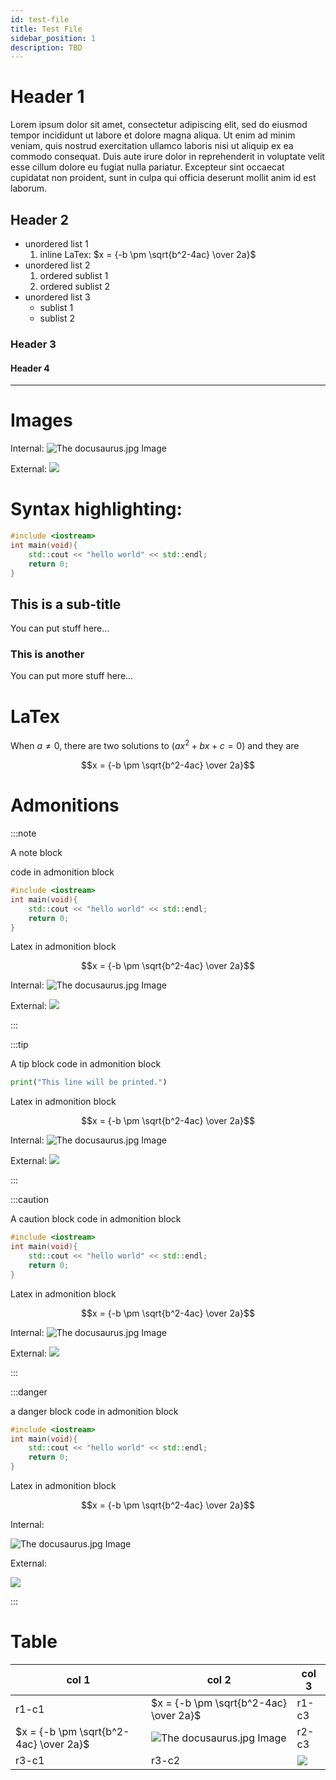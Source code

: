 ```yaml
---
id: test-file
title: Test File
sidebar_position: 1
description: TBD
---
```


# Header 1

Lorem ipsum dolor sit amet, consectetur adipiscing elit, sed do eiusmod tempor incididunt ut labore et dolore magna aliqua. Ut enim ad minim veniam, quis nostrud exercitation ullamco laboris nisi ut aliquip ex ea commodo consequat. Duis aute irure dolor in reprehenderit in voluptate velit esse cillum dolore eu fugiat nulla pariatur. Excepteur sint occaecat cupidatat non proident, sunt in culpa qui officia deserunt mollit anim id est laborum.

## Header 2

- unordered list 1
  1.  inline LaTex: $x = {-b \pm \sqrt{b^2-4ac} \over 2a}$
- unordered list 2
  1.  ordered sublist 1
  1.  ordered sublist 2
- unordered list 3
  - sublist 1
  - sublist 2

### Header 3

#### Header 4

---

# Images

Internal:
![The docusaurus.jpg Image](../../static/img/docusaurus.png)

External:
![](https://seneca-ictoer.github.io/OERResources/OERTemplate/docusaurus.png)

# Syntax highlighting:

```cpp
#include <iostream>
int main(void){
	std::cout << "hello world" << std::endl;
	return 0;
}
```
## This is a sub-title
You can put stuff here...

### This is another
You can put more stuff here...

# LaTex

When $a \ne 0$, there are two solutions to $(ax^2 + bx + c = 0)$ and they are

$$x = {-b \pm \sqrt{b^2-4ac} \over 2a}$$

# Admonitions

:::note

A note block

code in admonition block

```cpp
#include <iostream>
int main(void){
	std::cout << "hello world" << std::endl;
	return 0;
}
```

Latex in admonition block

$$x = {-b \pm \sqrt{b^2-4ac} \over 2a}$$

Internal:
![The docusaurus.jpg Image](../../static/img/docusaurus.png)

External:
![](https://seneca-ictoer.github.io/OERResources/OERTemplate/docusaurus.png)

:::

:::tip

A tip block
code in admonition block

```python
print("This line will be printed.")
```

Latex in admonition block

$$x = {-b \pm \sqrt{b^2-4ac} \over 2a}$$

Internal:
![The docusaurus.jpg Image](../../static/img/docusaurus.png)

External:
![](https://seneca-ictoer.github.io/OERResources/OERTemplate/docusaurus.png)

:::

:::caution

A caution block
code in admonition block

```cpp
#include <iostream>
int main(void){
	std::cout << "hello world" << std::endl;
	return 0;
}
```

Latex in admonition block

$$x = {-b \pm \sqrt{b^2-4ac} \over 2a}$$

Internal:
![The docusaurus.jpg Image](../../static/img/docusaurus.png)

External:
![](https://seneca-ictoer.github.io/OERResources/OERTemplate/docusaurus.png)

:::

:::danger

a danger block
code in admonition block

```cpp
#include <iostream>
int main(void){
	std::cout << "hello world" << std::endl;
	return 0;
}
```

Latex in admonition block

$$x = {-b \pm \sqrt{b^2-4ac} \over 2a}$$

Internal:

![The docusaurus.jpg Image](../../static/img/docusaurus.png)

External:

![](https://seneca-ictoer.github.io/OERResources/OERTemplate/docusaurus.png)

:::

# Table

| col 1                                  | col 2                                                        | col 3                                                                        |
| -------------------------------------- | ------------------------------------------------------------ | ---------------------------------------------------------------------------- |
| r1-c1                                  | $x = {-b \pm \sqrt{b^2-4ac} \over 2a}$                       | r1-c3                                                                        |
| $x = {-b \pm \sqrt{b^2-4ac} \over 2a}$ | ![The docusaurus.jpg Image](../../static/img/docusaurus.png) | r2-c3                                                                        |
| r3-c1                                  | r3-c2                                                        | ![](https://seneca-ictoer.github.io/OERResources/OERTemplate/docusaurus.png) |
